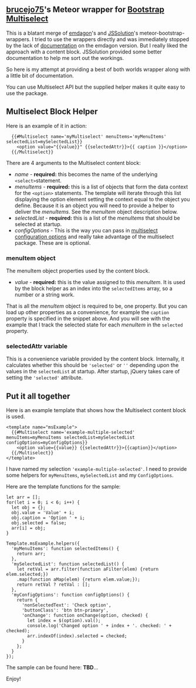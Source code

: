 ## [brucejo75](https://github.com/brucejo75)'s Meteor wrapper for [Bootstrap Multiselect](https://github.com/davidstutz/bootstrap-multiselect)

This is a blatant merge of [emdagon](https://github.com/emdagon/meteor-bootstrap-multiselect)'s and  [JSSolution](https://github.com/JSSolutions/meteor-bootstrap-multi-select)'s meteor-bootstrap-wrappers. I tried to use the wrappers directly and was immediately stopped by the lack of [documentation](https://github.com/emdagon/meteor-bootstrap-multiselect/issues/1) on the emdagon version.  But I really liked the approach with a content block.  JSSolution provided some better documentation to help me sort out the workings.

So here is my attempt at providing a best of both worlds wrapper along with a little bit of documentation.

You can use Multiselect API but the supplied helper makes it quite easy to use the package.

## Multiselect Block Helper
Here is an example of it in action:
```
  {{#Multiselect name='myMultiselect' menuItems='myMenuItems' selectedList=mySelectedList}}
    <option value="{{value}}" {{selectedAttr}}>{{ caption }}</option>
  {{/Multiselect}}
```
There are 4 arguments to the Multiselect content block:

 - *name* - **required:** this becomes the name of the underlying `<select>`statement.
 - *menuItems* - **required:** this is a list of objects that form the data context for the `<option>` statements.  The template will iterate through this list displaying the option element setting the context equal to the object you define.  Because it is an object you will need to provide a helper to deliver the *menuItems*.  See the *menuItem* object description below.
 - *selectedList* - **required:** this is a list of the *menuItems* that should be selected at startup.
 - *configOptions* - This is the way you can pass in [multiselect configuration options](http://davidstutz.github.io/bootstrap-multiselect/#configuration-options) and really take advantage of the multiselect package.  These are is optional.

### menuItem object
The menuItem object properties used by the content block.
 - *value* - **required:** this is the value assigned to this *menuItem*.  It is used by the block helper as an index into the `selectedItems` array, so a number or a string work.

That is all the *menuItem* object is required to be, one property.  But you can load up other properties as a convenience, for example the `caption` property is specified in the snippet above.  And you will see with the example that I track the selected state for each *menuItem* in the `selected` property.

### selectedAttr variable
This is a convenience variable provided by the content block.  Internally, it calculates whether this should be `'selected'` or `''` depending upon the values in the `selectedList` at startup.  After startup, jQuery takes care of setting the `'selected'` attribute.

## Put it all together

Here is an example template that shows how the Multiselect content block is used.

```
<template name="msExample">
  {{#Multiselect name='example-multiple-selected' menuItems=myMenuItems selectedList=mySelectedList configOptions=myConfigOptions}}
    <option value={{value}} {{selectedAttr}}>{{caption}}</option>
  {{/Multiselect}}
</template>
```

I have named my selection `'example-multiple-selected'`.
I need to provide some helpers for `myMenuItems`, `mySelectedList` and my `ConfigOptions`.

Here are the template functions for the sample:
```
let arr = [];
for(let i = 0; i < 6; i++) {
  let obj = {};
  obj.value = 'Value' + i;
  obj.caption = 'Option ' + i;
  obj.selected = false;
  arr[i] = obj;
}

Template.msExample.helpers({
  'myMenuItems': function selectedItems() {
    return arr;
  },
  'mySelectedList': function selectedList() {
    let retVal = arr.filter(function aFilter(elem) {return elem.selected;})
    .map(function aMap(elem) {return elem.value;});
    return retVal ? retVal : [];
  },
  'myConfigOptions': function configOptions() {
    return {
      'nonSelectedText': 'Check option',
      'buttonClass': 'btn btn-primary',
      'onChange': function onChange(option, checked) {
        let index = $(option).val();
        console.log('Changed option ' + index + '. checked: ' + checked);
        arr.indexOf(index).selected = checked;
      }
    };
  }
});

```

The sample can be found here: **TBD**...

Enjoy!
